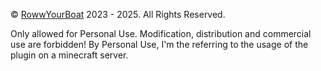 © [RowwYourBoat](https://github.com/RowwYourBoat) 2023 - 2025. All Rights Reserved.

Only allowed for Personal Use. Modification, distribution and commercial use are forbidden!
By Personal Use, I'm the referring to the usage of the plugin on a minecraft server.
